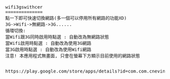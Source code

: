 <pre>
wifi3gswithcer
==============
點一下即可快速切換網路(多一個可以停用所有網路的功能XD)
3G->Wifi->無網路->3G......
循環切換:
當Wifi跟3G同時啟用時點選 : 自動改為無網路狀態
當Wifi啟用時點選 : 自動改為使用3G網路
當3G啟用時點選 : 自動改為使用Wifi網路
注意! 本應用程式無畫面, 只會在螢幕下方顯示目前使用的網路狀態


https://play.google.com/store/apps/details?id=com.com.cnevinc.networkswitcher
</pre>
